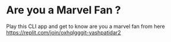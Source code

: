 # Are you a Marvel Fan ?

Play this CLI app and get to know are you a marvel fan from here https://replit.com/join/oxhqlgggit-yashpatidar2
